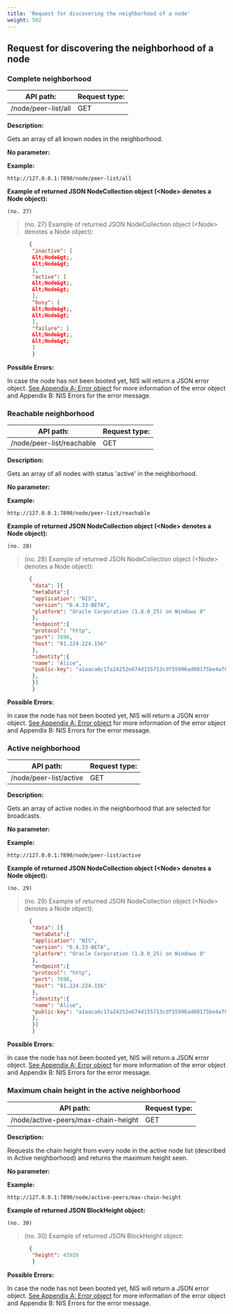 ```yaml
---
title: 'Request for discovering the neighborhood of a node'
weight: 502
---
```


 
## Request for discovering the neighborhood of a node 
### Complete neighborhood 
| API path: | Request type:  |
|------|------|
| /node/peer-list/all | GET|

 
**Description:**
 
Gets an array of all known nodes in the neighborhood.

 
**No parameter:**
 
**Example:**
 
`http://127.0.0.1:7890/node/peer-list/all`
 
**Example of returned JSON NodeCollection object (&lt;Node&gt;
        denotes a Node object):**

`(no. 27) `

>    (no. 27) Example of returned JSON NodeCollection object (&lt;Node&gt;
        denotes a Node object):

 
```json
       {
        "inactive": [
        &lt;Node&gt;,
        &lt;Node&gt;
        ],
        "active": [
        &lt;Node&gt;,
        &lt;Node&gt;
        ],
        "busy": [
        &lt;Node&gt;,
        &lt;Node&gt;
        ],
        "failure": [
        &lt;Node&gt;,
        &lt;Node&gt;
        ]
        }
``` 
**Possible Errors:**
 
In case the node has not been booted yet, NIS will return a JSON error object. [See Appendix A: Error object](#error-object) for more information of the error object and Appendix B: NIS Errors for the error message. 

 
### Reachable neighborhood 
| API path: | Request type:  |
|------|------|
| /node/peer-list/reachable | GET|

 
**Description:**
 
Gets an array of all nodes with status 'active' in the neighborhood.

 
**No parameter:**
 
**Example:**
 
`http://127.0.0.1:7890/node/peer-list/reachable`
 
**Example of returned JSON NodeCollection object (&lt;Node&gt;
        denotes a Node object):**

`(no. 28) `

>    (no. 28) Example of returned JSON NodeCollection object (&lt;Node&gt;
        denotes a Node object):

 
```json
       {
        "data": [{
        "metaData":{
        "application": "NIS",
        "version": "0.4.33-BETA",
        "platform": "Oracle Corporation (1.8.0_25) on Windows 8"
        },
        "endpoint":{
        "protocol": "http",
        "port": 7890,
        "host": "81.224.224.156"
        },
        "identity":{
        "name": "Alice",
        "public-key": "a1aaca6c17a24252e674d155713cdf55996ad00175be4af02a20c67b59f9fe8a"
        },
        }]
        }
``` 
**Possible Errors:**
 
In case the node has not been booted yet, NIS will return a JSON error object. [See Appendix A: Error object](#error-object) for more information of the error object and Appendix B: NIS Errors for the error message. 

 
### Active neighborhood 
| API path: | Request type:  |
|------|------|
| /node/peer-list/active | GET|

 
**Description:**
 
Gets an array of active nodes in the neighborhood that are selected for broadcasts.

 
**No parameter:**
 
**Example:**
 
`http://127.0.0.1:7890/node/peer-list/active`
 
**Example of returned JSON NodeCollection object (&lt;Node&gt;
        denotes a Node object):**

`(no. 29) `

>    (no. 29) Example of returned JSON NodeCollection object (&lt;Node&gt;
        denotes a Node object):

 
```json
       {
        "data": [{
        "metaData":{
        "application": "NIS",
        "version": "0.4.33-BETA",
        "platform": "Oracle Corporation (1.8.0_25) on Windows 8"
        },
        "endpoint":{
        "protocol": "http",
        "port": 7890,
        "host": "81.224.224.156"
        },
        "identity":{
        "name": "Alice",
        "public-key": "a1aaca6c17a24252e674d155713cdf55996ad00175be4af02a20c67b59f9fe8a"
        },
        }]
        }
``` 
**Possible Errors:**
 
In case the node has not been booted yet, NIS will return a JSON error object. [See Appendix A: Error object](#error-object) for more information of the error object and Appendix B: NIS Errors for the error message. 

 
### Maximum chain height in the active neighborhood 
| API path: | Request type:  |
|------|------|
| /node/active-peers/max-chain-height | GET|

 
**Description:**
 
Requests the chain height from every node in the active node list (described in Active neighborhood) and returns the maximum height seen.

 
**No parameter:**
 
**Example:**
 
`http://127.0.0.1:7890/node/active-peers/max-chain-height`
 
**Example of returned JSON BlockHeight object:**

`(no. 30) `

>    (no. 30) Example of returned JSON BlockHeight object:

 
```json
       {
        "height": 43920
        }
``` 
**Possible Errors:**
 
In case the node has not been booted yet, NIS will return a JSON error object. [See Appendix A: Error object](#error-object) for more information of the error object and Appendix B: NIS Errors for the error message. 

 
